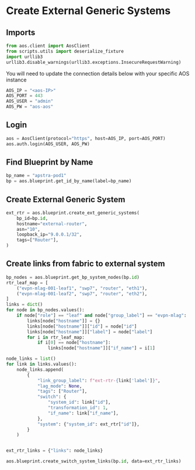 # Create External Generic Systems
## Imports
```python
from aos.client import AosClient
from scripts.utils import deserialize_fixture
import urllib3
urllib3.disable_warnings(urllib3.exceptions.InsecureRequestWarning)
```

You will need to update the connection details below with your
specific AOS instance
```python
AOS_IP = "<aos-IP>"
AOS_PORT = 443
AOS_USER = "admin"
AOS_PW = "aos-aos"
```

## Login
```python
aos = AosClient(protocol="https", host=AOS_IP, port=AOS_PORT)
aos.auth.login(AOS_USER, AOS_PW)
```

## Find Blueprint by Name
```python
bp_name = "apstra-pod1"
bp = aos.blueprint.get_id_by_name(label=bp_name)
```

## Create External Generic System
```python
ext_rtr = aos.blueprint.create_ext_generic_systems(
    bp_id=bp.id,
    hostname="external-router",
    asn="10",
    loopback_ip="9.0.0.1/32",
    tags=["Router"],
)
```

## Create links from fabric to external system
```python
bp_nodes = aos.blueprint.get_bp_system_nodes(bp.id)
rtr_leaf_map = [
    ("evpn-mlag-001-leaf1", "swp7", "router", "eth1"),
    ("evpn-mlag-001-leaf2", "swp7", "router", "eth2"),
]
links = dict()
for node in bp_nodes.values():
    if node["role"] == "leaf" and node["group_label"] == "evpn-mlag":
        links[node["hostname"]] = {}
        links[node["hostname"]]["id"] = node["id"]
        links[node["hostname"]]["label"] = node["label"]
        for i in rtr_leaf_map:
            if i[0] == node["hostname"]:
                links[node["hostname"]]["if_name"] = i[1]

node_links = list()
for link in links.values():
    node_links.append(
        {
            "link_group_label": f"ext-rtr-{link['label']}",
            "lag_mode": None,
            "tags": ["Router"],
            "switch": {
                "system_id": link["id"],
                "transformation_id": 1,
                "if_name": link["if_name"],
            },
            "system": {"system_id": ext_rtr["id"]},
        }
    )


ext_rtr_links = {"links": node_links}

aos.blueprint.create_switch_system_links(bp.id, data=ext_rtr_links)
```